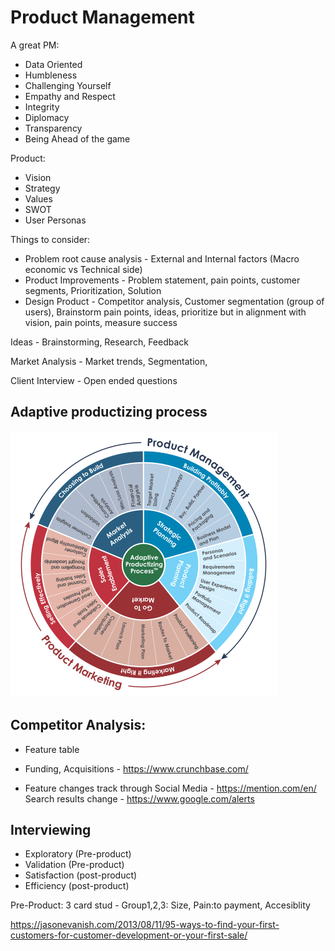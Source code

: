 # Product Management

A great PM:

- Data Oriented
- Humbleness
- Challenging Yourself
- Empathy and Respect
- Integrity
- Diplomacy
- Transparency
- Being Ahead of the game

Product: 

- Vision
- Strategy
- Values
- SWOT
- User Personas

Things to consider:
- Problem root cause analysis - External and Internal factors (Macro economic vs Technical side) 
- Product Improvements - Problem statement, pain points, customer segments, Prioritization, Solution
- Design Product - Competitor analysis, Customer segmentation (group of users), Brainstorm pain points, ideas, prioritize but in alignment with vision, pain points, measure success



Ideas - Brainstorming, Research, Feedback

Market Analysis - Market trends, Segmentation, 

Client Interview - Open ended questions

## Adaptive productizing process

![Product](https://github.com/IamVigneshC/ProductManagement/blob/main/Productizing-Process-1.png)


## Competitor Analysis:

- Feature table

- Funding, Acquisitions - https://www.crunchbase.com/

- Feature changes track through Social Media - https://mention.com/en/
  Search results change - https://www.google.com/alerts


## Interviewing

- Exploratory (Pre-product)
- Validation (Pre-product)
- Satisfaction (post-product)
- Efficiency (post-product)

Pre-Product: 3 card stud - Group1,2,3: Size, Pain:to payment, Accesiblity

https://jasonevanish.com/2013/08/11/95-ways-to-find-your-first-customers-for-customer-development-or-your-first-sale/


